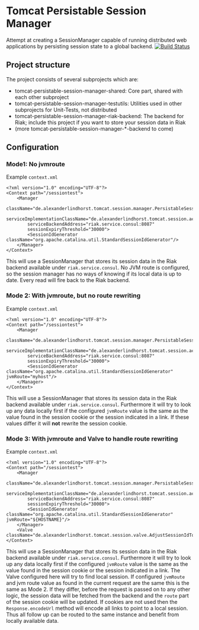 # Tomcat Persistable Session Manager
Attempt at creating a SessionManager capable of running distributed web applications by persisting session state to a global backend.
[![Build Status](https://travis-ci.org/alindhorst/tomcat-persistable-session-manager.svg?branch=master)](https://travis-ci.org/alindhorst/tomcat-persistable-session-manager)

## Project structure
The project consists of several subprojects which are:
* tomcat-persistable-session-manager-shared: Core part, shared with each other subproject
* tomcat-persistable-session-manager-testutils: Utilities used in other subprojects for Unit-Tests, not distributed
* tomcat-persistable-session-manager-riak-backend: The backend for Riak; include this project if you want to store your session data in Riak
* (more tomcat-persistable-session-manager-*-backend to come)

## Configuration

### Mode1: No jvmroute
Example `context.xml`
```
<?xml version="1.0" encoding="UTF-8"?>
<Context path="/sessiontest">
    <Manager
        className="de.alexanderlindhorst.tomcat.session.manager.PersistableSessionManager"
        serviceImplementationClassName="de.alexanderlindhorst.tomcat.session.access.riak.SynchronousRiakService"
        serviceBackendAddress="riak.service.consul:8087"
        sessionExpiryThreshold="30000">
        <SessionIdGenerator className="org.apache.catalina.util.StandardSessionIdGenerator"/>
    </Manager>
</Context>

```

This will use a SessionManager that stores its session data in the Riak backend available under `riak.service.consul`. No JVM route is configured, so the session manager has no ways of knowing if its local data is up to date. Every read will fire back to the Riak backend.


### Mode 2: With jvmroute, but no route rewriting
Example `context.xml`
```
<?xml version="1.0" encoding="UTF-8"?>
<Context path="/sessiontest">
    <Manager
        className="de.alexanderlindhorst.tomcat.session.manager.PersistableSessionManager"
        serviceImplementationClassName="de.alexanderlindhorst.tomcat.session.access.riak.SynchronousRiakService"
        serviceBackendAddress="riak.service.consul:8087"
        sessionExpiryThreshold="30000">
        <SessionIdGenerator className="org.apache.catalina.util.StandardSessionIdGenerator" jvmRoute="myhost"/>
    </Manager>
</Context>
```

This will use a SessionManager that stores its session data in the Riak backend available under `riak.service.consul`. Furthermore it will try to look up any data locally first if the configured `jvmRoute` value is the same as the value found in the session cookie or the session indicated in a link. If these values differ it will **not** rewrite the session cookie.


### Mode 3: With jvmroute and Valve to handle route rewriting
Example `context.xml`
```
<?xml version="1.0" encoding="UTF-8"?>
<Context path="/sessiontest">
    <Manager
        className="de.alexanderlindhorst.tomcat.session.manager.PersistableSessionManager"
        serviceImplementationClassName="de.alexanderlindhorst.tomcat.session.access.riak.SynchronousRiakService"
        serviceBackendAddress="riak.service.consul:8087"
        sessionExpiryThreshold="30000">
        <SessionIdGenerator className="org.apache.catalina.util.StandardSessionIdGenerator" jvmRoute="${HOSTNAME}"/>
    </Manager>
    <Valve className="de.alexanderlindhorst.tomcat.session.valve.AdjustSessionIdToJvmRouteValve"/>
</Context>
```

This will use a SessionManager that stores its session data in the Riak backend available under `riak.service.consul`. Furthermore it will try to look up any data locally first if the configured `jvmRoute` value is the same as the value found in the session cookie or the session indicated in a link. The Valve configured here will try to find local session. If configured `jvmRoute` and jvm route value as found in the current request are the same this is the same as Mode 2. If they differ, before the request is passed on to any other logic, the session data will be fetched from the backend and the `route` part of the session cookie will be updated. If cookies are not used then the `Response.encodeUrl` method will encode all links to point to a local session. Thus all follow up can be routed to the same instance and benefit from locally available data.
